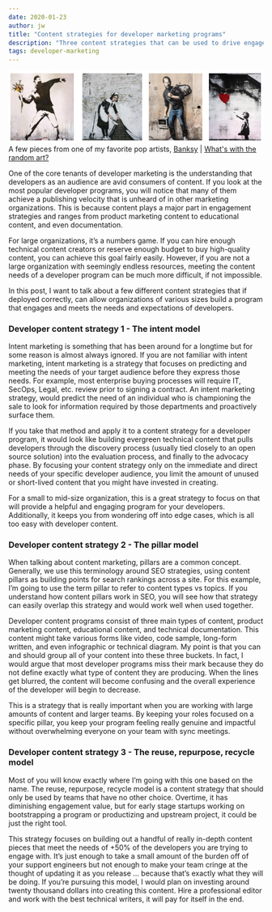 ```yaml
---
date: 2020-01-23
author: jw
title: "Content strategies for developer marketing programs"
description: "Three content strategies that can be used to drive engagement with developer programs."
tags: developer-marketing
---
```

![Emerald](img/banksy-site-art.png "Art by Banksy")
<span class="heroart">A few pieces from one of my favorite pop artists, <a href="https://www.banksy.co.uk/">Banksy</a> | <a href="../about#whats-with-the-random-art">What's with the random art?</a></span>

One of the core tenants of developer marketing is the understanding that developers as an audience are avid consumers of content. If you look at the most popular developer programs, you will notice that many of them achieve a publishing velocity that is unheard of in other marketing organizations. This is because content plays a major part in engagement strategies and ranges from product marketing content to educational content, and even documentation. 

For large organizations, it’s a numbers game. If you can hire enough technical content creators or reserve enough budget to buy high-quality content, you can achieve this goal fairly easily. However, if you are not a large organization with seemingly endless resources, meeting the content needs of a developer program can be much more difficult, if not impossible. 

In this post, I want to talk about a few different content strategies that if deployed correctly, can allow organizations of various sizes build a program that engages and meets the needs and expectations of developers. 

<h3>Developer content strategy 1 - The intent model</h3>
Intent marketing is something that has been around for a longtime but for some reason is almost always ignored. If you are not familiar with intent marketing, intent marketing is a strategy that focuses on predicting and meeting the needs of your target audience before they express those needs. For example, most enterprise buying processes will require IT, SecOps, Legal, etc. review prior to signing a contract. An intent marketing strategy, would predict the need of an individual who is championing the sale to look for information required by those departments and proactively surface them. 

If you take that method and apply it to a content strategy for a developer program, it would look like building evergreen technical content that pulls developers through the discovery process (usually tied closely to an open source solution) into the evaluation process, and finally to the advocacy phase. By focusing your content strategy only on the immediate and direct needs of your specific developer audience, you limit the amount of unused or short-lived content that you might have invested in creating. 

For a small to mid-size organization, this is a great strategy to focus on that will provide a helpful and engaging program for your developers. Additionally, it keeps you from wondering off into edge cases, which is all too easy with developer content. 

<h3>Developer content strategy 2 - The pillar model</h3>
When talking about content marketing, pillars are a common concept. Generally, we use this terminology around SEO strategies, using content pillars as building points for search rankings across a site. For this example, I’m going to use the term pillar to refer to content types vs topics. If you understand how content pillars work in SEO, you will see how that strategy can easily overlap this strategy and would work well when used together.

Developer content programs consist of three main types of content, product marketing content, educational content, and technical documentation. This content might take various forms like video, code sample, long-form written, and even infographic or technical diagram. My point is that you can and should group all of your content into these three buckets. In fact, I would argue that most developer programs miss their mark because they do not define exactly what type of content they are producing. When the lines get blurred, the content will become confusing and the overall experience of the developer will begin to decrease. 

This is a strategy that is really important when you are working with large amounts of content and larger teams. By keeping your roles focused on a specific pillar, you keep your program feeling really genuine and impactful without overwhelming everyone on your team with sync meetings. 

<h3>Developer content strategy 3 - The reuse, repurpose, recycle model</h3>
Most of you will know exactly where I’m going with this one based on the name. The reuse, repurpose, recycle model is a content strategy that should only be used by teams that have no other choice. Overtime, it has diminishing engagement value, but for early stage startups working on bootstrapping a program or productizing and upstream project, it could be just the right tool.

This strategy focuses on building out a handful of really in-depth content pieces that meet the needs of +50% of the developers you are trying to engage with. It’s just enough to take a small amount of the burden off of your support engineers but not enough to make your team cringe at the thought of updating it as you release ... because that’s exactly what they will be doing. If you’re pursuing this model, I would plan on investing around twenty thousand dollars into creating this content. Hire a professional editor and work with the best technical writers, it will pay for itself in the end. 








